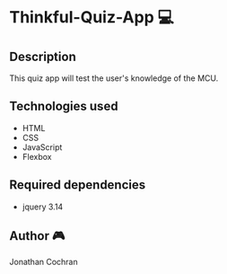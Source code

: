 # Thinkful-Quiz-App :computer:
## Description 
This quiz app will test the user's knowledge of the MCU.  
## Technologies used
- HTML
- CSS
- JavaScript
- Flexbox

## Required dependencies
- jquery 3.14

## Author :video_game: 
Jonathan Cochran